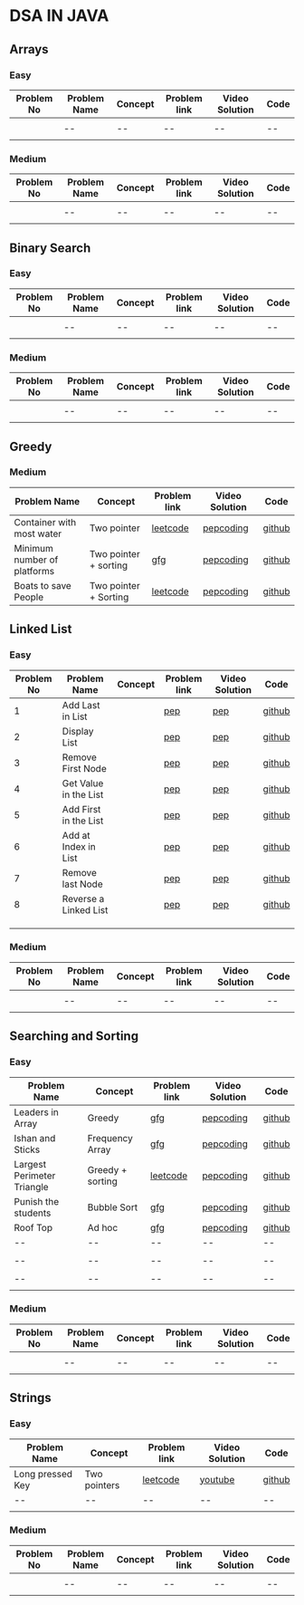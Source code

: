 
# DSA IN JAVA

##  Arrays

### Easy
| Problem No | Problem Name | Concept | Problem link  |Video Solution| Code |
 |--|--|--|--|--|--| 
| |  |  |  | | |  
| |--|--|--|--|--|
|  |  |  |  | | |

### Medium

| Problem No | Problem Name | Concept | Problem link  |Video Solution| Code |
 |--|--|--|--|--|--| 
| |  |  |  | | |  
| |--|--|--|--|--|
|  |  |  |  | | |

## Binary Search


### Easy
| Problem No | Problem Name | Concept | Problem link  |Video Solution| Code |
 |--|--|--|--|--|--| 
| |  |  |  | | |  
| |--|--|--|--|--|
|  |  |  |  | | |


### Medium

| Problem No | Problem Name | Concept | Problem link  |Video Solution| Code |
 |--|--|--|--|--|--| 
| |  |  |  | | |  
| |--|--|--|--|--|
|  |  |  |  | | |

##  Greedy


### Medium

| Problem Name | Concept | Problem link  |Video Solution| Code |
 |--|--|--|--|--| 
|Container with most water  | Two pointer | [leetcode](https://leetcode.com/problems/container-with-most-water/submissions/1235520679/)  | [pepcoding](https://www.youtube.com/watch?v=qUDp8IUbZto&list=PL-Jc9J83PIiE-TR27GB7V5TBLQRT5RnSl&index=3)|[github](https://github.com/Strange-boy/DSA_Java/blob/main/src/ContainerWithMostWater.java) |  
|Minimum number of platforms|Two pointer + sorting|[gfg](https://www.geeksforgeeks.org/problems/minimum-platforms-1587115620/1)|[pepcoding](https://www.youtube.com/watch?v=FkJZlZHWUyk&list=PL-Jc9J83PIiE-TR27GB7V5TBLQRT5RnSl&index=67)|[github](https://github.com/Strange-boy/DSA_Java/blob/main/src/FindMinPlatforms.java)|
| Boats to save People | Two pointer + Sorting  | [leetcode](https://leetcode.com/problems/boats-to-save-people/submissions/1239903706/) |[pepcoding](https://www.youtube.com/watch?v=_KRgvkkxTzQ&list=PL-Jc9J83PIiE-TR27GB7V5TBLQRT5RnSl&index=40) | [github](https://github.com/Strange-boy/DSA_Java/blob/main/src/BoatsToSavePeople.java)|  

##  Linked List

### Easy
| Problem No | Problem Name | Concept | Problem link  |Video Solution| Code |
 |--|--|--|--|--|--| 
| 1 | Add Last in List |  | [pep](https://www.youtube.com/watch?v=r9FxRiIZhK4&list=PL-Jc9J83PIiF5VZmktfqW6WVU1pxBF6l_&index=3)  | [pep](https://www.youtube.com/watch?v=fjjORH3nWy4&list=PL-Jc9J83PIiF5VZmktfqW6WVU1pxBF6l_&index=4) | [github](https://github.com/Strange-boy/DSA_Java/blob/main/src/AddLastLinkedList.java) |  
| 2 | Display List | | [pep](https://www.youtube.com/watch?v=6gR9_lA8uW8&list=PL-Jc9J83PIiF5VZmktfqW6WVU1pxBF6l_&index=5)| [pep](https://www.youtube.com/watch?v=3yK7SkmdZrE&list=PL-Jc9J83PIiF5VZmktfqW6WVU1pxBF6l_&index=6) |[github](https://github.com/Strange-boy/DSA_Java/blob/main/src/DisplayLinkedList.java)|
| 3 | Remove First Node | | [pep](https://www.youtube.com/watch?v=3za9tOwFyCY&list=PL-Jc9J83PIiF5VZmktfqW6WVU1pxBF6l_&index=7) | [pep](https://www.youtube.com/watch?v=QyfG6meLJBQ&list=PL-Jc9J83PIiF5VZmktfqW6WVU1pxBF6l_&index=8) | [github](https://github.com/Strange-boy/DSA_Java/blob/main/src/RemoveFirstNode.java)|
| 4 | Get Value in the List |  | [pep](https://www.youtube.com/watch?v=MGwnkGap5s8&list=PL-Jc9J83PIiF5VZmktfqW6WVU1pxBF6l_&index=10) |[pep](https://www.youtube.com/watch?v=MGwnkGap5s8&list=PL-Jc9J83PIiF5VZmktfqW6WVU1pxBF6l_&index=10) | [github](https://github.com/Strange-boy/DSA_Java/blob/main/src/GetValueInList.java)|
| 5 | Add First in the List |  | [pep](https://www.youtube.com/watch?v=qsz2QlQpFg4&list=PL-Jc9J83PIiF5VZmktfqW6WVU1pxBF6l_&index=11) | [pep](https://www.youtube.com/watch?v=DfP-tb68t20&list=PL-Jc9J83PIiF5VZmktfqW6WVU1pxBF6l_&index=12) |[github](https://github.com/Strange-boy/DSA_Java/blob/main/src/AddFirstInList.java) |
| 6 | Add at Index in List |  | [pep](https://www.youtube.com/watch?v=ObCDzE-eAgA&list=PL-Jc9J83PIiF5VZmktfqW6WVU1pxBF6l_&index=13) | [pep](https://www.youtube.com/watch?v=n9E27Z4zjpk&list=PL-Jc9J83PIiF5VZmktfqW6WVU1pxBF6l_&index=14) | [github](https://github.com/Strange-boy/DSA_Java/blob/main/src/AddAtIndexList.java) |
| 7 |  Remove last Node  |  | [pep](https://www.youtube.com/watch?v=67s3iHctemA&list=PL-Jc9J83PIiF5VZmktfqW6WVU1pxBF6l_&index=15) | [pep](https://www.youtube.com/watch?v=WTG87ZABrtY&list=PL-Jc9J83PIiF5VZmktfqW6WVU1pxBF6l_&index=16) |[github](https://github.com/Strange-boy/DSA_Java/blob/main/src/RemoveLastList.java) |
| 8 | Reverse a Linked List |  | [pep](https://www.youtube.com/watch?v=CPSwsBabT-A&list=PL-Jc9J83PIiF5VZmktfqW6WVU1pxBF6l_&index=17) | [pep](https://www.youtube.com/watch?v=CPSwsBabT-A&list=PL-Jc9J83PIiF5VZmktfqW6WVU1pxBF6l_&index=18) |[github](https://github.com/Strange-boy/DSA_Java/blob/main/src/ReverseLinkedListData.java)  |
|  |  |  |  | | |
|  |  |  |  | | |
|  |  |  |  | | |


### Medium

| Problem No | Problem Name | Concept | Problem link  |Video Solution| Code |
 |--|--|--|--|--|--| 
| |  |  |  | | |  
| |--|--|--|--|--|
|  |  |  |  | | |


## Searching and Sorting

### Easy
| Problem Name | Concept | Problem link  |Video Solution| Code |
 |--|--|--|--|--| 
| Leaders in Array |Greedy  |[gfg](https://www.geeksforgeeks.org/problems/leaders-in-an-array-1587115620/1) | [pepcoding](https://www.youtube.com/watch?v=jaWfUvmf7iU&list=PL-Jc9J83PIiHhXKonZxk7gbEWsmSYP5kq&index=41)|[github](https://github.com/Strange-boy/DSA_Java/blob/main/src/LeadersInArray.java) | 
| Ishan and Sticks | Frequency Array |[gfg](https://www.geeksforgeeks.org/problems/ishaan-and-sticks0542/1)|[pepcoding](https://www.youtube.com/watch?v=KVY27ZrLgZE&list=PL-Jc9J83PIiHhXKonZxk7gbEWsmSYP5kq&index=42)|[github](https://github.com/Strange-boy/DSA_Java/blob/main/src/IshanAndSticks.java)| 
| Largest Perimeter Triangle | Greedy + sorting | [leetcode](https://leetcode.com/problems/largest-perimeter-triangle/)  |[pepcoding](https://www.youtube.com/watch?v=2t2G4yFp2Zk&list=PL-Jc9J83PIiHhXKonZxk7gbEWsmSYP5kq&index=40) | [github](https://github.com/Strange-boy/DSA_Java/blob/main/src/LargestPerimeterTriangle.java)|
|Punish the students |Bubble Sort|[gfg](https://www.geeksforgeeks.org/problems/punish-the-students5726/1)|[pepcoding](https://www.geeksforgeeks.org/problems/punish-the-students5726/1)|[github](https://github.com/Strange-boy/DSA_Java/blob/main/src/PunishTheStudents.java)|
| Roof Top | Ad hoc |[gfg](https://www.geeksforgeeks.org/problems/roof-top-1587115621/1) | [pepcoding](https://www.youtube.com/watch?v=wfK1ZgmumRo&list=PL-Jc9J83PIiHhXKonZxk7gbEWsmSYP5kq&index=9) |[github](https://github.com/Strange-boy/DSA_Java/blob/main/src/RoofTops.java) |  
|--|--|--|--|--| 
|  |  |  | | |  
|--|--|--|--|--|
|  |  |  | | |  
|--|--|--|--|--|
|  |  |  | | |

### Medium

| Problem No | Problem Name | Concept | Problem link  |Video Solution| Code |
 |--|--|--|--|--|--| 
| |  |  |  | | |  
| |--|--|--|--|--|
|  |  |  |  | | |



##  Strings

### Easy
| Problem Name | Concept | Problem link  |Video Solution| Code |
 |--|--|--|--|--| 
|Long pressed Key| Two pointers |[leetcode](https://leetcode.com/problems/long-pressed-name/description/) | [youtube](https://www.youtube.com/watch?v=738Dy3D-q-E&list=PL-Jc9J83PIiE-TR27GB7V5TBLQRT5RnSl) |[github](https://github.com/Strange-boy/DSA_Java/blob/main/src/LongPressedName.java) |  
|--|--|--|--|--|
|  |  |  | | |

### Medium

| Problem No | Problem Name | Concept | Problem link  |Video Solution| Code |
 |--|--|--|--|--|--| 
| |  |  |  | | |  
| |--|--|--|--|--|
|  |  |  |  | | |
